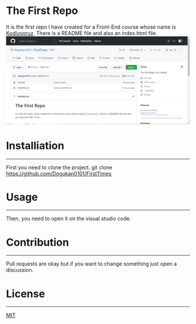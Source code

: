 # The First Repo

It is the first repo I have created for a Front-End course whose name is [Kodluyoruz](https://www.kodluyoruz.org/). There is a README file and also an index.html file.
![Photo](image/myrepo.png)

# Installiation

---

First you need to clone the project.
git clone https://github.com/Dogukan0101/FirstTimes

# Usage

---

Then, you need to open it on the visual studio code.

# Contribution

---

Pull requests are okay but if you want to change something just open a discussion.

# License

---

[MIT](https://opensource.org/licenses/MIT)
